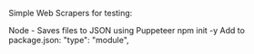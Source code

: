 Simple Web Scrapers for testing:

Node - Saves files to JSON using Puppeteer
npm init -y
Add to package.json:  "type": "module",
